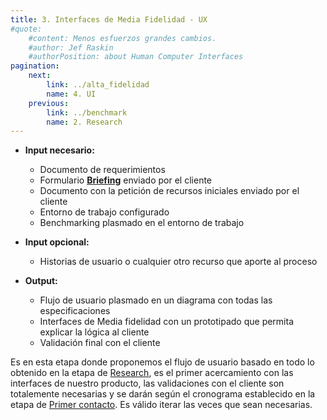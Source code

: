 ```yaml
---
title: 3. Interfaces de Media Fidelidad - UX
#quote:
    #content: Menos esfuerzos grandes cambios.
    #author: Jef Raskin
    #authorPosition: about Human Computer Interfaces
pagination:
    next:
        link: ../alta_fidelidad
        name: 4. UI
    previous:
        link: ../benchmark
        name: 2. Research
---
```


- **Input necesario:**
  - Documento de requerimientos
  - Formulario **[Briefing](https://form.jotform.com/221434741955660)** enviado por el cliente
  - Documento con la petición de recursos iniciales enviado por el cliente
  - Entorno de trabajo configurado
  - Benchmarking plasmado en el entorno de trabajo

- **Input opcional:**
  - Historias de usuario o cualquier otro recurso que aporte al proceso

- **Output:**
  - Flujo de usuario plasmado en un diagrama con todas las especificaciones
  - Interfaces de Media fidelidad con un prototipado que permita explicar la lógica al cliente
  - Validación final con el cliente

Es en esta etapa donde proponemos el flujo de usuario basado en todo lo obtenido en la etapa de [Research](../benchmark), es el primer acercamiento con las interfaces de nuestro producto, las validaciones con el cliente son totalemente necesarias y se darán según el cronograma establecido en la etapa de [Primer contacto](../descubrimiento). Es válido iterar las veces que sean necesarias.
